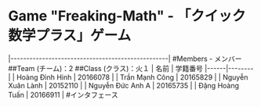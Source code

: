 # Game "Freaking-Math" - 「クイック数学プラス」ゲーム
|--------------------------------------------------|
#Members - メンバー
##Team (チーム)：2
##Class (クラス)：火１
| 名前 | 学籍番号 
|------|--------|
| Hoàng Đình Hinh | 20166078 |
| Trần Mạnh Công | 20165829 |
| Nguyễn Xuân Lành | 20152110 |
| Nguyễn Đức Anh A | 20165735 |
| Đặng Hoàng Tuấn | 20166911 | 
#インタフェース
